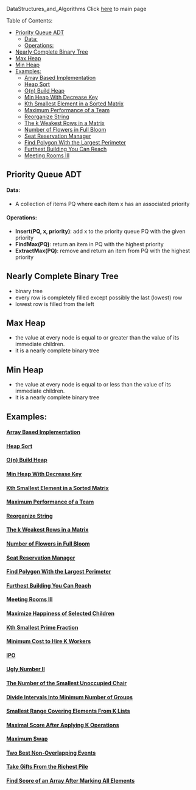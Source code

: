 DataStructures_and_Algorithms
Click [here](../README.md) to main page

Table of Contents:
- [Priority Queue ADT](#priority-queue-adt)
    - [Data:](#data)
    - [Operations:](#operations)
- [Nearly Complete Binary Tree](#nearly-complete-binary-tree)
- [Max Heap](#max-heap)
- [Min Heap](#min-heap)
- [Examples:](#examples)
    - [Array Based Implementation](#array-based-implementation)
    - [Heap Sort](#heap-sort)
    - [O(n) Build Heap](#on-build-heap)
    - [Min Heap With Decrease Key](#min-heap-with-decrease-key)
    - [Kth Smallest Element in a Sorted Matrix](#kth-smallest-element-in-a-sorted-matrix)
    - [Maximum Performance of a Team](#maximum-performance-of-a-team)
    - [Reorganize String](#reorganize-string)
    - [The k Weakest Rows in a Matrix](#the-k-weakest-rows-in-a-matrix)
    - [Number of Flowers in Full Bloom](#number-of-flowers-in-full-bloom)
    - [Seat Reservation Manager](#seat-reservation-manager)
    - [Find Polygon With the Largest Perimeter](#find-polygon-with-the-largest-perimeter)
    - [Furthest Building You Can Reach](#furthest-building-you-can-reach)
    - [Meeting Rooms III](#meeting-rooms-iii)


## Priority Queue ADT
#### Data:
- A collection of items PQ where each item x has an associated priority
#### Operations:
- **Insert(PQ, x, priority)**: add x to the priority queue PQ with the given priority
- **FindMax(PQ)**: return an item in PQ with the highest priority
- **ExtractMax(PQ)**: remove and return an item from PQ with the highest priority

## Nearly Complete Binary Tree
- binary tree
- every row is completely filled except possibly the last (lowest) row
- lowest row is filled from the left

## Max Heap
- the value at every node is equal to or greater than the value of its immediate children.
- it is a nearly complete binary tree

## Min Heap
- the value at every node is equal to or less than the value of its immediate children.
- it is a nearly complete binary tree


## Examples:

#### [Array Based Implementation](implmentation_of_heap/description.md)
#### [Heap Sort](heap_sort/description.md)
#### [O(n) Build Heap](build_heap/description.md)
#### [Min Heap With Decrease Key](min_heap_with_decrease_key/description.md)
#### [Kth Smallest Element in a Sorted Matrix](kth_smallest_element_in_a_sorted_matrix/description.md)
#### [Maximum Performance of a Team](./maximum_performance_of_a_team/description.md)
#### [Reorganize String](./reorganize_string/description.md)
#### [The k Weakest Rows in a Matrix](./the_k_weakest_rows_in_a_matrix/description.md)
#### [Number of Flowers in Full Bloom](./number_of_followers_in_full_bloom/description.md)
#### [Seat Reservation Manager](./seat_reservation_manager/description.md)
#### [Find Polygon With the Largest Perimeter](./find_polygon_with_the_largest_perimeter/description.md)
#### [Furthest Building You Can Reach](./furthest_building_you_can_reach/description.md)
#### [Meeting Rooms III](./meeting_rooms_III/description.md)
#### [Maximize Happiness of Selected Children](./maximize_happiness_of_selected_children/description.md)
#### [Kth Smallest Prime Fraction](./kth_smallest_prime_fraction/description.md)
#### [Minimum Cost to Hire K Workers](./minimum_cost_to_hire_k_workers/description.md)
#### [IPO](./IPO/description.md)
#### [Ugly Number II](./ugly_number_II/description.md)
#### [The Number of the Smallest Unoccupied Chair](./the_number_of_the_smallest_unoccupied_chair/description.md)
#### [Divide Intervals Into Minimum Number of Groups](./divide_intervals_into_minimum_number_of_groups/description.md)
#### [Smallest Range Covering Elements From K Lists](./smallest_range_covering_elements_from_k_lists/description.md)
#### [Maximal Score After Applying K Operations](./maximal_score_after_applying_k_operations/description.md)
#### [Maximum Swap](./maximum_swap/description.md)
#### [Two Best Non-Overlapping Events](./two_best_non_overlapping_events/description.md)
#### [Take Gifts From the Richest Pile](./take_gifts_from_the_richest_pile/description.md)
#### [Find Score of an Array After Marking All Elements](./find_score_of_an_array_after_marking_all_elements/description.md)